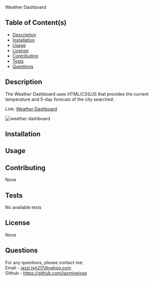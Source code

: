Weather Dashboard

## Table of Content(s)

- [Description](#description)
- [Installation](#installation)
- [Usage](#usage)
- [License](#license)
- [Contributing](#contributing)
- [Tests](#tests)
- [Questions](#questions)

## Description
The Weather Dashboard uses HTML/CSS/JS that provides the current temperature and 5-day forecast of the city searched. 

Link: [Weather Dashboard](https://jazminejose.github.io/weatherDashboard/)

<img src="https://user-images.githubusercontent.com/92974218/149001650-b89682da-8784-49cf-8db5-f3d9422f01b1.png" alt="weather dashboard">

## Installation

## Usage

## Contributing
None
## Tests
No available tests

## License
None

## Questions
For any questions, please contact me:<br>
Email - jazzi.lyn217@yahoo.com<br>
Github - https://github.com/jazminejose<br>